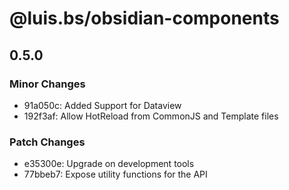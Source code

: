 # @luis.bs/obsidian-components

## 0.5.0

### Minor Changes

- 91a050c: Added Support for Dataview
- 192f3af: Allow HotReload from CommonJS and Template files

### Patch Changes

- e35300e: Upgrade on development tools
- 77bbeb7: Expose utility functions for the API
